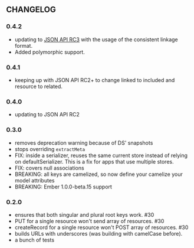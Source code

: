 ## CHANGELOG

### 0.4.2

* updating to [JSON API RC3](https://github.com/json-api/json-api/blob/827ba3c1130408fdb406d9faab645b0db7dd4fe4/index.md) with the usage of the consistent linkage format.
* Added polymorphic support.

### 0.4.1

* keeping up with JSON API RC2+ to change linked to included and resource to related.

### 0.4.0

* updating to JSON API RC2

### 0.3.0

* removes deprecation warning because of DS' snapshots
* stops overriding `extractMeta`
* FIX: inside a serializer, reuses the same current store instead of relying on
  defaultSerializer. This is a fix for apps that use multiple stores.
* FIX: covers null associations
* BREAKING: all keys are camelized, so now define your camelize your model
  attributes
* BREAKING: Ember 1.0.0-beta.15 support

### 0.2.0

* ensures that both singular and plural root keys work. #30
* PUT for a single resource won't send array of resources. #30
* createRecord for a single resource won't POST array of resources. #30
* builds URLs with underscores (was building with camelCase before).
* a bunch of tests

